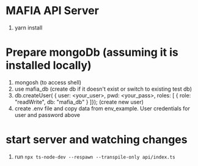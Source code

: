 # MAFIA API Server
1. yarn install
# Prepare mongoDb (assuming it is installed locally)
1. mongosh (to access shell)
2. use mafia_db (create db if it doesn't exist or switch to existing test db)
4. db.createUser(
  {
    user: <your_user>,
    pwd: <your_pass>,
    roles: [ { role: "readWrite", db: "mafia_db" } ]}); (create new user)
5. create .env file and copy data from env_example. User credentials for user and password above

# start server and watching changes
1. run `npx ts-node-dev --respawn --transpile-only api/index.ts`
